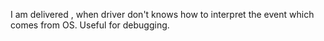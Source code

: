 I am delivered , when driver don't knows how to interpret the event which comes from OS.Useful for debugging.